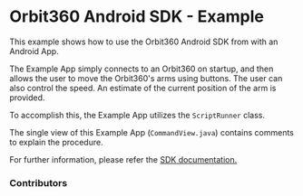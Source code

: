 # Orbit360 Android SDK - Example

This example shows how to use the Orbit360 Android SDK from with an Android App. 

The Example App simply connects to an Orbit360 on startup, and then allows the user to move the Orbit360's arms using buttons. The user can also control the speed. An estimate of the current position of the arm is provided. 

To accomplish this, the Example App utilizes the `ScriptRunner` class. 

The single view of this Example App (`CommandView.java`) contains comments to explain the procedure. 

For further information, please refer the [SDK documentation.](https://github.com/dscvr.com/orbit-360-android-sdk)

### Contributors

